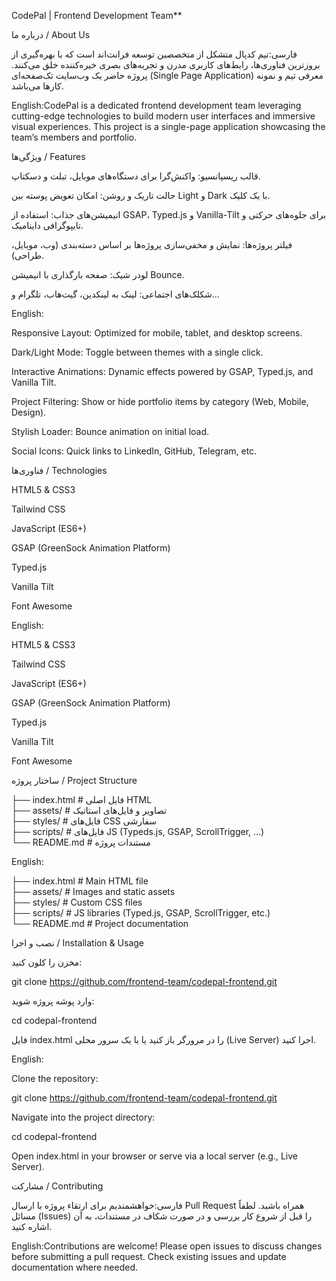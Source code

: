 CodePal | Frontend Development Team**

درباره ما / About Us

فارسی:تیم کدپال متشکل از متخصصین توسعه فرانت‌اند است که با بهره‌گیری از بروزترین فناوری‌ها، رابط‌های کاربری مدرن و تجربه‌های بصری خیره‌کننده خلق می‌کنند. پروژه حاضر یک وب‌سایت تک‌صفحه‌ای (Single Page Application) معرفی تیم و نمونه کارها می‌باشد.

English:CodePal is a dedicated frontend development team leveraging cutting-edge technologies to build modern user interfaces and immersive visual experiences. This project is a single-page application showcasing the team’s members and portfolio.

ویژگی‌ها / Features

قالب ریسپانسیو: واکنش‌گرا برای دستگاه‌های موبایل، تبلت و دسکتاپ.

حالت تاریک و روشن: امکان تعویض پوسته بین Light و Dark با یک کلیک.

انیمیشن‌های جذاب: استفاده از GSAP، Typed.js و Vanilla-Tilt برای جلوه‌های حرکتی و تایپوگرافی داینامیک.

فیلتر پروژه‌ها: نمایش و مخفی‌سازی پروژه‌ها بر اساس دسته‌بندی (وب، موبایل، طراحی).

لودر شیک: صفحه بارگذاری با انیمیشن Bounce.

شکلک‌های اجتماعی: لینک به لینکدین، گیت‌هاب، تلگرام و…

English:

Responsive Layout: Optimized for mobile, tablet, and desktop screens.

Dark/Light Mode: Toggle between themes with a single click.

Interactive Animations: Dynamic effects powered by GSAP, Typed.js, and Vanilla Tilt.

Project Filtering: Show or hide portfolio items by category (Web, Mobile, Design).

Stylish Loader: Bounce animation on initial load.

Social Icons: Quick links to LinkedIn, GitHub, Telegram, etc.

فناوری‌ها / Technologies

HTML5 & CSS3

Tailwind CSS

JavaScript (ES6+)

GSAP (GreenSock Animation Platform)

Typed.js

Vanilla Tilt

Font Awesome

English:

HTML5 & CSS3

Tailwind CSS

JavaScript (ES6+)

GSAP (GreenSock Animation Platform)

Typed.js

Vanilla Tilt

Font Awesome

ساختار پروژه / Project Structure

├── index.html        # فایل اصلی HTML  
├── assets/           # تصاویر و فایل‌های استاتیک  
├── styles/           # فایل‌های CSS سفارشی  
├── scripts/          # فایل‌های JS (Typeds.js, GSAP, ScrollTrigger, ...)  
└── README.md         # مستندات پروژه  

English:

├── index.html        # Main HTML file  
├── assets/           # Images and static assets  
├── styles/           # Custom CSS files  
├── scripts/          # JS libraries (Typed.js, GSAP, ScrollTrigger, etc.)  
└── README.md         # Project documentation  

نصب و اجرا / Installation & Usage

مخزن را کلون کنید:

git clone https://github.com/frontend-team/codepal-frontend.git

وارد پوشه پروژه شوید:

cd codepal-frontend

فایل index.html را در مرورگر باز کنید یا با یک سرور محلی (Live Server) اجرا کنید.

English:

Clone the repository:

git clone https://github.com/frontend-team/codepal-frontend.git

Navigate into the project directory:

cd codepal-frontend

Open index.html in your browser or serve via a local server (e.g., Live Server).

مشارکت / Contributing

فارسی:خواهشمندیم برای ارتقاء پروژه با ارسال Pull Request همراه باشید. لطفاً مسائل (Issues) را قبل از شروع کار بررسی و در صورت شکاف در مستندات، به آن اشاره کنید.

English:Contributions are welcome! Please open issues to discuss changes before submitting a pull request. Check existing issues and update documentation where needed.
